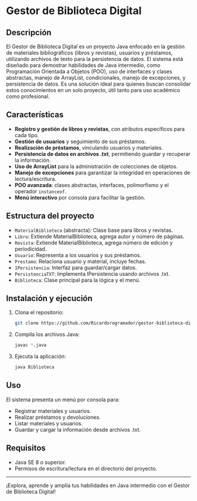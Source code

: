 # Gestor de Biblioteca Digital

## Descripción

El Gestor de Biblioteca Digital es un proyecto Java enfocado en la gestión de materiales bibliográficos (libros y revistas), usuarios y préstamos, utilizando archivos de texto para la persistencia de datos. El sistema está diseñado para demostrar habilidades de Java intermedio, como Programación Orientada a Objetos (POO), uso de interfaces y clases abstractas, manejo de ArrayList, condicionales, manejo de excepciones, y persistencia de datos. Es una solución ideal para quienes buscan consolidar estos conocimientos en un solo proyecto, útil tanto para uso académico como profesional.

## Características

- **Registro y gestión de libros y revistas**, con atributos específicos para cada tipo.
- **Gestión de usuarios** y seguimiento de sus préstamos.
- **Realización de préstamos**, vinculando usuarios y materiales.
- **Persistencia de datos en archivos .txt**, permitiendo guardar y recuperar la información.
- **Uso de ArrayList** para la administración de colecciones de objetos.
- **Manejo de excepciones** para garantizar la integridad en operaciones de lectura/escritura.
- **POO avanzada**: clases abstractas, interfaces, polimorfismo y el operador `instanceof`.
- **Menú interactivo** por consola para facilitar la gestión.

## Estructura del proyecto

- `MaterialBiblioteca` (abstracta): Clase base para libros y revistas.
- `Libro`: Extiende MaterialBiblioteca, agrega autor y número de páginas.
- `Revista`: Extiende MaterialBiblioteca, agrega número de edición y periodicidad.
- `Usuario`: Representa a los usuarios y sus préstamos.
- `Prestamo`: Relaciona usuario y material, incluye fechas.
- `IPersistencia`: Interfaz para guardar/cargar datos.
- `PersistenciaTXT`: Implementa IPersistencia usando archivos .txt.
- `Biblioteca`: Clase principal para la lógica y el menú.

## Instalación y ejecución

1. Clona el repositorio:
   ```bash
   git clone https://github.com/Ricardorogramador/gestor-biblioteca-digital.git
   ```
2. Compila los archivos Java:
   ```bash
   javac *.java
   ```
3. Ejecuta la aplicación:
   ```bash
   java Biblioteca
   ```

## Uso

El sistema presenta un menú por consola para:
- Registrar materiales y usuarios.
- Realizar préstamos y devoluciones.
- Listar materiales y usuarios.
- Guardar y cargar la información desde archivos .txt.

## Requisitos

- Java SE 8 o superior.
- Permisos de escritura/lectura en el directorio del proyecto.

---

¡Explora, aprende y amplía tus habilidades en Java intermedio con el Gestor de Biblioteca Digital!

